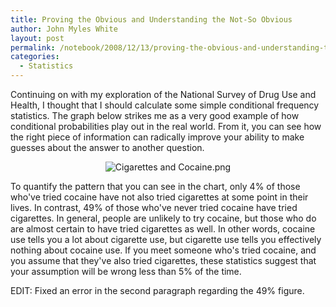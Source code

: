```yaml
---
title: Proving the Obvious and Understanding the Not-So Obvious
author: John Myles White
layout: post
permalink: /notebook/2008/12/13/proving-the-obvious-and-understanding-the-not-so-obvious/
categories:
  - Statistics
---
```


Continuing on with my exploration of the National Survey of Drug Use and Health, I thought that I should calculate some simple conditional frequency statistics. The graph below strikes me as a very good example of how conditional probabilities play out in the real world. From it, you can see how the right piece of information can radically improve your ability to make guesses about the answer to another question.

<center>
  <img src="http://www.johnmyleswhite.com/notebook/wp-content/uploads/2008/12/cigarettes-and-cocaine.png" alt="Cigarettes and Cocaine.png" />
</center>

To quantify the pattern that you can see in the chart, only 4% of those who've tried cocaine have not also tried cigarettes at some point in their lives. In contrast, 49% of those who've never tried cocaine have tried cigarettes. In general, people are unlikely to try cocaine, but those who do are almost certain to have tried cigarettes as well. In other words, cocaine use tells you a lot about cigarette use, but cigarette use tells you effectively nothing about cocaine use. If you meet someone who's tried cocaine, and you assume that they've also tried cigarettes, these statistics suggest that your assumption will be wrong less than 5% of the time.

EDIT: Fixed an error in the second paragraph regarding the 49% figure.
